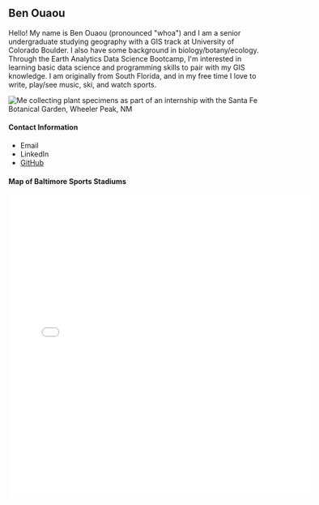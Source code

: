 ## Ben Ouaou
Hello! My name is Ben Ouaou (pronounced "whoa") and I am a senior undergraduate studying geography with a GIS track at University of Colorado Boulder. I also have some background in biology/botany/ecology. Through the Earth Analytics Data Science Bootcamp, I'm interested in learning basic data science and programming skills to pair with my GIS knowledge. I am originally from South Florida, and in my free time I love to write, play/see music, ski, and watch sports.

![Me collecting plant specimens as part of an internship with the Santa Fe Botanical Garden, Wheeler Peak, NM](https://visitsfbg.org/wp-content/uploads/Ben-Ouaou-Jankowski-intern.jpg "Collecting plant specimens at Wheeler Peak, NM!")

#### Contact Information
* Email
* LinkedIn
* [GitHub](https://github.com/bwhoa2299)

#### Map of Baltimore Sports Stadiums
<embed type="text/html" src="bmore.html" width="600" height="600">
